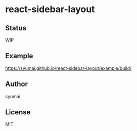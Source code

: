 # react-sidebar-layout

## Status

WIP

## Example

https://syumai.github.io/react-sidebar-layout/example/build/

## Author

syumai

## License

MIT